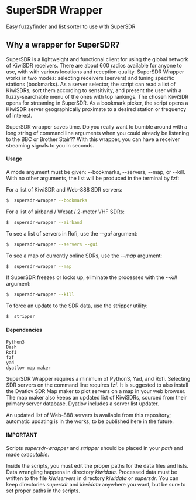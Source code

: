 # SuperSDR Wrapper

Easy fuzzyfinder and list sorter to use with SuperSDR

## Why a wrapper for SuperSDR?

SuperSDR is a lightweight and functional client for using the global network of KiwiSDR receivers. There are about 600 radios available for anyone to use, with with various locations and reception quality. SuperSDR Wrapper works in two modes: selecting receivers (servers) and tuning specific stations (bookmarks). As a server selector, the script can read a list of KiwiSDRs, sort them according to sensitivity, and present the user with a fuzzy-searchable menu of the ones with top rankings. The chosen KiwiSDR opens for streaming in SuperSDR. As a bookmark picker, the script opens a KiwiSDR server geographically proximate to a desired station or frequency of interest.

SuperSDR wrapper saves time. Do you really want to bumble around with a long string of command line arguments when you could already be listening to the BBC or Brother Stair?? With this wrapper, you can have a receiver streaming signals to you in seconds.

#### Usage

A mode argument must be given: --bookmarks, --servers, --map, or --kill. With no other arguments, the list will be produced in the terminal by fzf:

For a list of KiwiSDR and Web-888 SDR servers:

```bash
$  supersdr-wrapper --bookmarks
```

For a list of airband / Wxsat / 2-meter VHF SDRs:

```bash
$  supersdr-wrapper --airband
```

To see a list of servers in Rofi, use the _--gui_ argument:

```bash
$  supersdr-wrapper --servers --gui
```

To see a map of currently online SDRs, use the _--map_ argument:

```bash
$  supersdr-wrapper --map
```

If SuperSDR freezes or locks up, eliminate the processes with the _--kill_ argument:

```bash
$  supersdr-wrapper --kill
```

To force an update to the SDR data, use the stripper utility:

```bash
$  stripper
```

#### Dependencies

```
Python3
Bash
Rofi
fzf
yad
dyatlov map maker
```

SuperSDR Wrapper requires a minimum of Python3, Yad, and Rofi. Selecting SDR servers on the command line requires fzf. It is suggested to also install the Dyatlov SDR Map maker to plot servers on a map in your web browser. The map maker also keeps an updated list of KiwiSDRs, sourced from their primary server database. Dyatlov includes a server list updater.

An updated list of Web-888 servers is available from this repository; automatic updating is in the works, to be published here in the future.

#### IMPORTANT

Scripts _supersdr-wrapper_ and _stripper_ should be placed in your _path_ and made _executable_.

Inside the scripts, you must edit the proper paths for the data files and lists. Data wrangling happens in directory _kiwidata_. Processed data must be written to the file _kiwiservers_ in directory _kiwidata_ or _supersdr_. You can keep directories _supersdr_ and _kiwidata_ anywhere you want, but be sure to set proper paths in the scripts.
